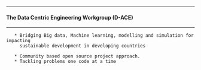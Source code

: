 --------------------------------------------------

#### The Data Centric Engineering Workgroup (D-ACE)

------------------------------------------------

       * Bridging Big data, Machine learning, modelling and simulation for impacting 
         sustainable development in developing countries 
       
       * Community based open source project approach.
       * Tackling problems one code at a time
       
 

 
      

